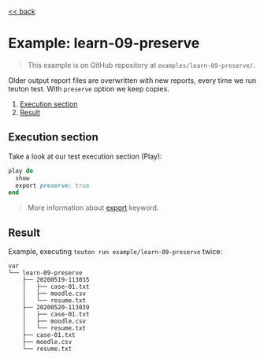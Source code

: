 [<< back](README.md)

# Example: learn-09-preserve

> This example is on GitHub repository at `examples/learn-09-preserve/`.

Older output report files are overwritten with new reports, every time we run teuton test. With `preserve` option we keep copies.

1. [Execution section](#execution-section)
2. [Result](#result)

## Execution section

Take a look at our test execution section (Play):
```ruby
play do
  show
  export preserve: true
end
```

> More information about [export](../dsl/execution/export.md) keyword.
## Result

Example, executing `teuton run example/learn-09-preserve` twice:

```
var
└── learn-09-preserve
    ├── 20200519-113035
    │   ├── case-01.txt
    │   ├── moodle.csv
    │   └── resume.txt
    ├── 20200520-113039
    │   ├── case-01.txt
    │   ├── moodle.csv
    │   └── resume.txt
    ├── case-01.txt
    ├── moodle.csv
    └── resume.txt
```
